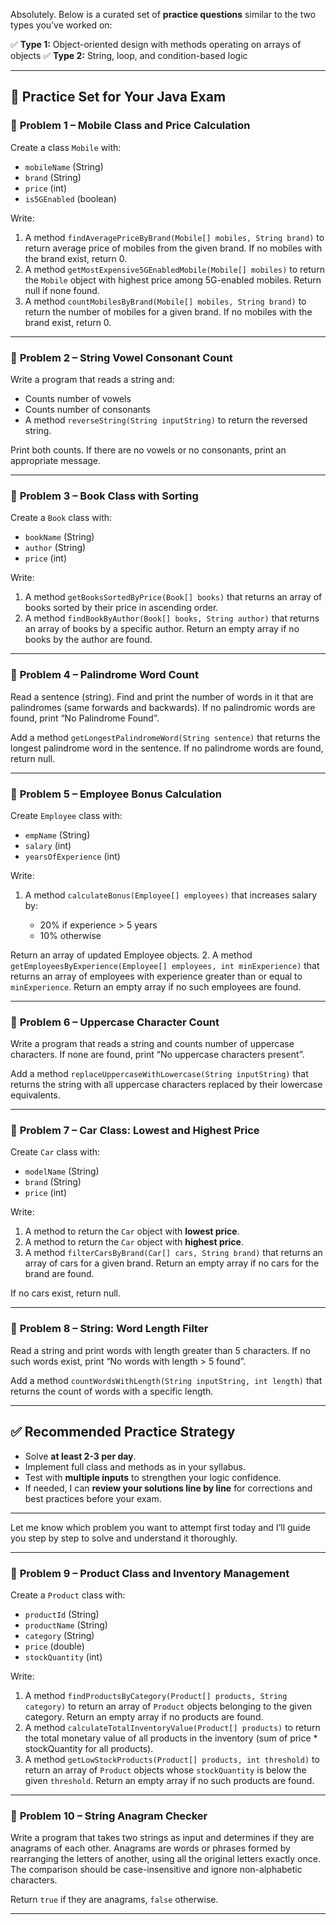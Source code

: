 
Absolutely. Below is a curated set of **practice questions** similar to the two types you’ve worked on:

✅ **Type 1:** Object-oriented design with methods operating on arrays of objects
✅ **Type 2:** String, loop, and condition-based logic

---

## 📝 **Practice Set for Your Java Exam**

### 🔷 **Problem 1 – Mobile Class and Price Calculation**

Create a class `Mobile` with:

* `mobileName` (String)
* `brand` (String)
* `price` (int)
* `is5GEnabled` (boolean)

Write:

1. A method `findAveragePriceByBrand(Mobile[] mobiles, String brand)` to return average price of mobiles from the given brand. If no mobiles with the brand exist, return 0.
2. A method `getMostExpensive5GEnabledMobile(Mobile[] mobiles)` to return the `Mobile` object with highest price among 5G-enabled mobiles. Return null if none found.
3. A method `countMobilesByBrand(Mobile[] mobiles, String brand)` to return the number of mobiles for a given brand. If no mobiles with the brand exist, return 0.

---

### 🔷 **Problem 2 – String Vowel Consonant Count**

Write a program that reads a string and:

* Counts number of vowels
* Counts number of consonants
* A method `reverseString(String inputString)` to return the reversed string.

Print both counts. If there are no vowels or no consonants, print an appropriate message.

---

### 🔷 **Problem 3 – Book Class with Sorting**

Create a `Book` class with:

* `bookName` (String)
* `author` (String)
* `price` (int)

Write:

1. A method `getBooksSortedByPrice(Book[] books)` that returns an array of books sorted by their price in ascending order.
2. A method `findBookByAuthor(Book[] books, String author)` that returns an array of books by a specific author. Return an empty array if no books by the author are found.

---

### 🔷 **Problem 4 – Palindrome Word Count**

Read a sentence (string). Find and print the number of words in it that are palindromes (same forwards and backwards). If no palindromic words are found, print “No Palindrome Found”.

Add a method `getLongestPalindromeWord(String sentence)` that returns the longest palindrome word in the sentence. If no palindrome words are found, return null.

---

### 🔷 **Problem 5 – Employee Bonus Calculation**

Create `Employee` class with:

* `empName` (String)
* `salary` (int)
* `yearsOfExperience` (int)

Write:

1. A method `calculateBonus(Employee[] employees)` that increases salary by:

   * 20% if experience > 5 years
   * 10% otherwise

Return an array of updated Employee objects.
2. A method `getEmployeesByExperience(Employee[] employees, int minExperience)` that returns an array of employees with experience greater than or equal to `minExperience`. Return an empty array if no such employees are found.

---

### 🔷 **Problem 6 – Uppercase Character Count**

Write a program that reads a string and counts number of uppercase characters. If none are found, print “No uppercase characters present”.

Add a method `replaceUppercaseWithLowercase(String inputString)` that returns the string with all uppercase characters replaced by their lowercase equivalents.

---

### 🔷 **Problem 7 – Car Class: Lowest and Highest Price**

Create `Car` class with:

* `modelName` (String)
* `brand` (String)
* `price` (int)

Write:

1. A method to return the `Car` object with **lowest price**.
2. A method to return the `Car` object with **highest price**.
3. A method `filterCarsByBrand(Car[] cars, String brand)` that returns an array of cars for a given brand. Return an empty array if no cars for the brand are found.

If no cars exist, return null.

---

### 🔷 **Problem 8 – String: Word Length Filter**

Read a string and print words with length greater than 5 characters. If no such words exist, print “No words with length > 5 found”.

Add a method `countWordsWithLength(String inputString, int length)` that returns the count of words with a specific length.

---

## ✅ **Recommended Practice Strategy**

* Solve **at least 2-3 per day**.
* Implement full class and methods as in your syllabus.
* Test with **multiple inputs** to strengthen your logic confidence.
* If needed, I can **review your solutions line by line** for corrections and best practices before your exam.

---

Let me know which problem you want to attempt first today and I’ll guide you step by step to solve and understand it thoroughly.

---

### 🔷 **Problem 9 – Product Class and Inventory Management**

Create a `Product` class with:

* `productId` (String)
* `productName` (String)
* `category` (String)
* `price` (double)
* `stockQuantity` (int)

Write:

1. A method `findProductsByCategory(Product[] products, String category)` to return an array of `Product` objects belonging to the given category. Return an empty array if no products are found.
2. A method `calculateTotalInventoryValue(Product[] products)` to return the total monetary value of all products in the inventory (sum of price * stockQuantity for all products).
3. A method `getLowStockProducts(Product[] products, int threshold)` to return an array of `Product` objects whose `stockQuantity` is below the given `threshold`. Return an empty array if no such products are found.

---

### 🔷 **Problem 10 – String Anagram Checker**

Write a program that takes two strings as input and determines if they are anagrams of each other. Anagrams are words or phrases formed by rearranging the letters of another, using all the original letters exactly once. The comparison should be case-insensitive and ignore non-alphabetic characters.

Return `true` if they are anagrams, `false` otherwise.

---
